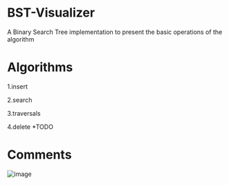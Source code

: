 # BST-Visualizer

 A Binary Search Tree implementation to present the basic operations of the algorithm
 
 
 # Algorithms
 
 1.insert
 
 2.search
 
 3.traversals
 
 4.delete *TODO
 
 # Comments 
![image](https://user-images.githubusercontent.com/56512088/201516290-0fb12d5b-5165-45a4-84f0-3596456ee571.png)
